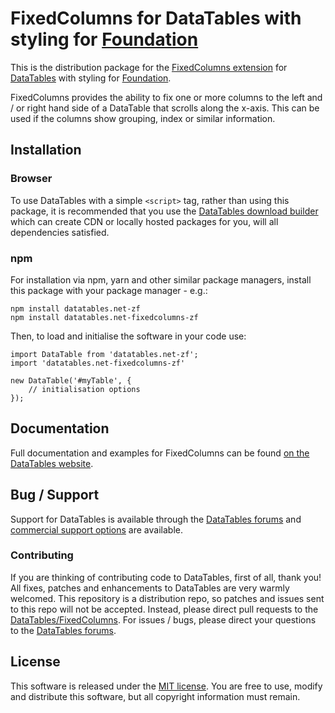 # FixedColumns for DataTables with styling for [Foundation](https://get.foundation/)

This is the distribution package for the [FixedColumns extension](https://datatables.net/extensions/fixedcolumns) for [DataTables](https://datatables.net/) with styling for [Foundation](https://get.foundation/).

FixedColumns provides the ability to fix one or more columns to the left and / or right hand side of a DataTable that scrolls along the x-axis. This can be used if the columns show grouping, index or similar information.


## Installation

### Browser

To use DataTables with a simple `<script>` tag, rather than using this package, it is recommended that you use the [DataTables download builder](//datatables.net/download) which can create CDN or locally hosted packages for you, will all dependencies satisfied.

### npm

For installation via npm, yarn and other similar package managers, install this package with your package manager - e.g.:

```
npm install datatables.net-zf
npm install datatables.net-fixedcolumns-zf
```

Then, to load and initialise the software in your code use:

```
import DataTable from 'datatables.net-zf';
import 'datatables.net-fixedcolumns-zf'

new DataTable('#myTable', {
    // initialisation options
});
```


## Documentation

Full documentation and examples for FixedColumns can be found [on the DataTables website](https://datatables.net/extensions/fixedcolumns).


## Bug / Support

Support for DataTables is available through the [DataTables forums](//datatables.net/forums) and [commercial support options](//datatables.net/support) are available.

### Contributing

If you are thinking of contributing code to DataTables, first of all, thank you! All fixes, patches and enhancements to DataTables are very warmly welcomed. This repository is a distribution repo, so patches and issues sent to this repo will not be accepted. Instead, please direct pull requests to the [DataTables/FixedColumns](http://github.com/DataTables/FixedColumns). For issues / bugs, please direct your questions to the [DataTables forums](//datatables.net/forums).


## License

This software is released under the [MIT license](//datatables.net/license). You are free to use, modify and distribute this software, but all copyright information must remain.

